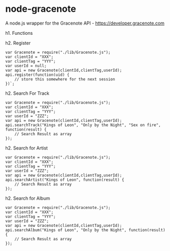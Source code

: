 node-gracenote
==============

A node.js wrapper for the Gracenote API - https://developer.gracenote.com

h1. Functions

h2. Register

```
var Gracenote = require("./lib/Gracenote.js");
var clientId = "XXX";
var clientTag = "YYY";
var userId = null;
var api = new Gracenote(clientId,clientTag,userId);
api.register(function(uid) {
	// store this somewhere for the next session
})`;
```

h2. Search For Track

```
var Gracenote = require("./lib/Gracenote.js");
var clientId = "XXX";
var clientTag = "YYY";
var userId = "ZZZ";
var api = new Gracenote(clientId,clientTag,userId);
api.searchTrack("Kings of Leon", "Only by the Night", "Sex on fire", function(result) {
	// Search Result as array
});
```

h2. Search for Artist

```
var Gracenote = require("./lib/Gracenote.js");
var clientId = "XXX";
var clientTag = "YYY";
var userId = "ZZZ";
var api = new Gracenote(clientId,clientTag,userId);
api.searchArtist("Kings of Leon", function(result) {
	// Search Result as array
});
```

h2. Search for Album

```
var Gracenote = require("./lib/Gracenote.js");
var clientId = "XXX";
var clientTag = "YYY";
var userId = "ZZZ";
var api = new Gracenote(clientId,clientTag,userId);
api.searchAlbum("Kings of Leon", "Only by the Night", function(result) {
	// Search Result as array
});
```
